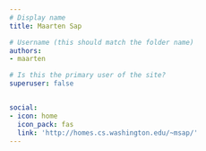 ```yaml
---
# Display name
title: Maarten Sap

# Username (this should match the folder name)
authors:
- maarten

# Is this the primary user of the site?
superuser: false


social:
- icon: home
  icon_pack: fas
  link: 'http://homes.cs.washington.edu/~msap/'
---
```

